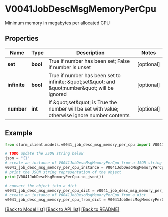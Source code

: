 # V0041JobDescMsgMemoryPerCpu

Minimum memory in megabytes per allocated CPU

## Properties

Name | Type | Description | Notes
------------ | ------------- | ------------- | -------------
**set** | **bool** | True if number has been set; False if number is unset | [optional] 
**infinite** | **bool** | True if number has been set to infinite; \&quot;set\&quot; and \&quot;number\&quot; will be ignored | [optional] 
**number** | **int** | If \&quot;set\&quot; is True the number will be set with value; otherwise ignore number contents | [optional] 

## Example

```python
from slurm_client.models.v0041_job_desc_msg_memory_per_cpu import V0041JobDescMsgMemoryPerCpu

# TODO update the JSON string below
json = "{}"
# create an instance of V0041JobDescMsgMemoryPerCpu from a JSON string
v0041_job_desc_msg_memory_per_cpu_instance = V0041JobDescMsgMemoryPerCpu.from_json(json)
# print the JSON string representation of the object
print(V0041JobDescMsgMemoryPerCpu.to_json())

# convert the object into a dict
v0041_job_desc_msg_memory_per_cpu_dict = v0041_job_desc_msg_memory_per_cpu_instance.to_dict()
# create an instance of V0041JobDescMsgMemoryPerCpu from a dict
v0041_job_desc_msg_memory_per_cpu_from_dict = V0041JobDescMsgMemoryPerCpu.from_dict(v0041_job_desc_msg_memory_per_cpu_dict)
```
[[Back to Model list]](../README.md#documentation-for-models) [[Back to API list]](../README.md#documentation-for-api-endpoints) [[Back to README]](../README.md)



